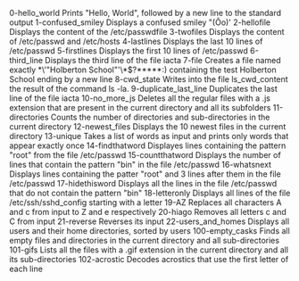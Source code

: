 0-hello_world 	Prints "Hello, World", followed by a new line to the standard output
1-confused_smiley 	Displays a confused smiley "(Ôo)'
2-hellofile 	Displays the content of the /etc/passwdfile
3-twofiles 	Displays the content of /etc/passwd and /etc/hosts
4-lastlines 	Displays the last 10 lines of /etc/passwd
5-firstlines 	Displays the first 10 lines of /etc/passwd
6-third_line 	Displays the third line of the file iacta
7-file 	Creates a file named exactly \*\\'"Holberton School"\'\\*$\?\*\*\*\*\*:) containing the test Holberton School ending by a new line
8-cwd_state 	Writes into the file ls_cwd_content the result of the command ls -la.
9-duplicate_last_line 	Duplicates the last line of the file iacta
10-no_more_js 	Deletes all the regular files with a .js extension that are present in the current directory and all its subfolders
11-directories 	Counts the number of directories and sub-directories in the current directory
12-newest_files 	Displays the 10 newest files in the current directory
13-unique 	Takes a list of words as input and prints only words that appear exactly once
14-findthatword 	Displayes lines containing the pattern "root" from the file /etc/passwd
15-countthatword 	Displays the number of lines that contain the pattern "bin" in the file /etc/passwd
16-whatsnext 	Displays lines containing the patter "root" and 3 lines after them in the file /etc/passwd
17-hidethisword 	Displays all the lines in the file /etc/passwd that do not contain the pattern "bin"
18-letteronly 	Displays all lines of the file /etc/ssh/sshd_config starting with a letter
19-AZ 	Replaces all characters A and c from input to Z and e respectively
20-hiago 	Removes all letters c and C from input
21-reverse 	Reverses its input
22-users_and_homes 	Displays all users and their home directories, sorted by users
100-empty_casks 	Finds all empty files and directories in the current directory and all sub-directories
101-gifs 	Lists all the files with a .gif extension in the current directory and all its sub-directories
102-acrostic 	Decodes acrostics that use the first letter of each line

